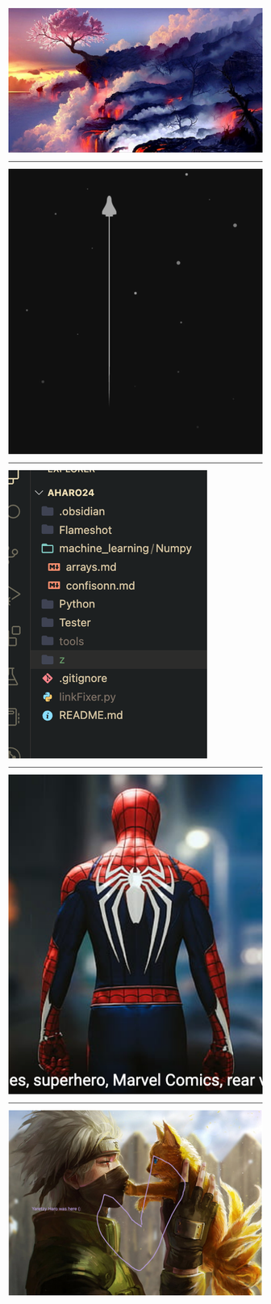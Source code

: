 


![](../../../z/abvjkbh.png)


---

![](../../../z/bvsdfjbvbsav.png)



--- 


![](../../../z/hsss_as_123.png)

---

![](../../../z/acab_cdnasc_1234141241241412412412412.png)






---




![](z/yaretzy_here.png)



